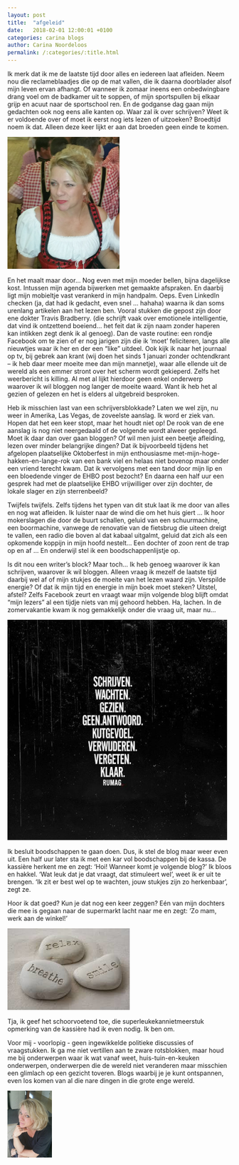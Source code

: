 ```yaml
---
layout: post
title:  "afgeleid"
date:   2018-02-01 12:00:01 +0100
categories: carina blogs
author: Carina Noordeloos
permalink: /:categories/:title.html
---
```

Ik merk dat ik me de laatste tijd door alles en iedereen laat afleiden. Neem nou die reclameblaadjes die op de mat vallen, die ik daarna doorblader alsof mijn leven ervan afhangt. Of wanneer ik zomaar ineens een onbedwingbare drang voel om de badkamer uit te soppen, of mijn sportspullen bij elkaar grijp en acuut naar de sportschool ren. En de godganse dag gaan mijn gedachten ook nog eens alle kanten op. Waar zal ik over schrijven? Weet ik er voldoende over of moet ik eerst nog iets lezen of uitzoeken? Broedtijd noem ik dat. Alleen deze keer lijkt er aan dat broeden geen einde te komen.

<div style="margin:0 10px 10px 0;width:50%;height:50%"><img src="/assets/afgeleid 1.jpg"/></div>

En het maalt maar door… Nog even met mijn moeder bellen, bijna dagelijkse kost. Intussen mijn agenda bijwerken met gemaakte afspraken. En daarbij ligt mijn mobieltje vast verankerd in mijn handpalm. Oeps. Even LinkedIn checken (ja, dat had ik gedacht, even snel … hahaha) waarna ik dan soms urenlang artikelen aan het lezen ben. Vooral stukken die gepost zijn door ene dokter Travis Bradberry. (die schrijft vaak over emotionele intelligentie, dat vind ik ontzettend boeiend… het feit dat ik zijn naam zonder haperen kan intikken zegt denk ik al genoeg). Dan de vaste routine: een rondje Facebook om te zien of er nog jarigen zijn die ik ‘moet’ feliciteren, langs alle nieuwtjes waar ik her en der een “like” uitdeel. Ook kijk ik naar het journaal op tv, bij gebrek aan krant (wij doen het sinds 1 januari zonder ochtendkrant – ik heb daar meer moeite mee dan mijn mannetje), waar alle ellende uit de wereld als een emmer stront over het scherm wordt gekieperd. Zelfs het weerbericht is killing. Al met al lijkt hierdoor geen enkel onderwerp waarover ik wil bloggen nog langer de moeite waard. Want ik heb het al gezien of gelezen en het is elders al uitgebreid besproken.

Heb ik misschien last van een schrijversblokkade? Laten we wel zijn, nu weer in Amerika, Las Vegas, de zoveelste aanslag. Ik word er ziek van. Hopen dat het een keer stopt, maar het houdt niet op! De rook van de ene aanslag is nog niet neergedaald of de volgende wordt alweer gepleegd. Moet ik daar dan over gaan bloggen? Of wil men juist een beetje afleiding, lezen over minder belangrijke dingen? Dat ik bijvoorbeeld tijdens het afgelopen plaatselijke Oktoberfest in mijn enthousiasme met-mijn-hoge-hakken-en-lange-rok van een bank viel en helaas niet bovenop maar onder een vriend terecht kwam. Dat ik vervolgens met een tand door mijn lip en een bloedende vinger de EHBO post bezocht? En daarna een half uur een gesprek had met de plaatselijke EHBO vrijwilliger over zijn dochter, de lokale slager en zijn sterrenbeeld?

Twijfels twijfels. Zelfs tijdens het typen van dit stuk laat ik me door van alles en nog wat afleiden. Ik luister naar de wind die om het huis giert … Ik hoor mokerslagen die door de buurt schallen, geluid van een schuurmachine, een boormachine, vanwege de renovatie van de fietsbrug die uiteen dreigt te vallen, een radio die boven al dat kabaal uitgalmt, geluid dat zich als een opkomende koppijn in mijn hoofd nestelt… Een dochter of zoon rent de trap op en af … En onderwijl stel ik een boodschappenlijstje op.

Is dit nou een writer’s block? Maar toch… Ik heb genoeg waarover ik kan schrijven, waarover ik wil bloggen. Alleen vraag ik mezelf de laatste tijd daarbij wel af of mijn stukjes de moeite van het lezen waard zijn. Verspilde energie? Of dat ik mijn tijd en energie in mijn boek moet steken? Uitstel, afstel? Zelfs Facebook zeurt en vraagt waar mijn volgende blog blijft omdat “mijn lezers” al een tijdje niets van mij gehoord hebben. Ha, lachen. In de zomervakantie kwam ik nog gemakkelijk onder die vraag uit, maar nu…

<div style="margin:0 10px 10px 0"><img src="/assets/afgeleid 2.jpg"/></div>

Ik besluit boodschappen te gaan doen. Dus, ik stel de blog maar weer even uit. Een half uur later sta ik met een kar vol boodschappen bij de kassa. De kassière herkent me en zegt: ‘Hoi! Wanneer komt je volgende blog?’ Ik bloos en hakkel. ‘Wat leuk dat je dat vraagt, dat stimuleert wel’, weet ik er uit te brengen. ‘Ik zit er best wel op te wachten, jouw stukjes zijn zo herkenbaar’, zegt ze.

Hoor ik dat goed? Kun je dat nog een keer zeggen? Eén van mijn dochters die mee is gegaan naar de supermarkt lacht naar me en zegt: ‘Zo mam, werk aan de winkel!’

<div style="margin:0 10px 10px 0"><img src="/assets/afgeleid 3.jpg"/></div>

Tja, ik geef het schoorvoetend toe, die superleukekannietmeerstuk opmerking van de kassière had ik even nodig. Ik ben om.

Voor mij - voorlopig - geen ingewikkelde politieke discussies of vraagstukken. Ik ga me niet vertillen aan te zware rotsblokken, maar houd me bij onderwerpen waar ik wat vanaf weet, huis-tuin-en-keuken onderwerpen, onderwerpen die de wereld niet veranderen maar misschien een glimlach op een gezicht toveren. Blogs waarbij je je kunt ontspannen, even los komen van al die nare dingen in die grote enge wereld.

<div style="margin:0 10px 10px 0"><img src="/assets/Carina - profiel 2019.jpg" alt="Carina Noordeloos" width="100"/></div>
